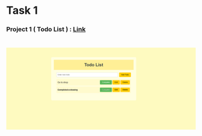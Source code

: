 # Task 1
### Project 1 ( Todo List ) : <a href="https://github.com/PushpakKhadke/LGMVIP-WEB/tree/main/Task%20Number%201/Todo-List">Link</a>
<h1><img src="https://github.com/PushpakKhadke/LGMVIP-WEB/blob/main/Task%20Number%201/Todo-List/Images/Image.png"></h1>

